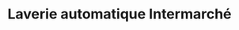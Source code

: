 ---
title: "Laverie automatique Intermarché"
url: /chateauvillain/laverie-automatique-intermarche/
shop: Wäscherei
---